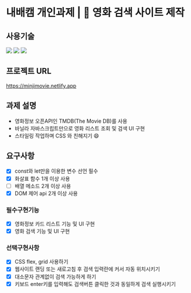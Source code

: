 # 내배캠 개인과제 | 🍿 영화 검색 사이트 제작

## 사용기술

<img src="https://img.shields.io/badge/Javascript-F7DF1E?style=flat-square&logo=Javascript&logoColor=white"/>
<img src="https://img.shields.io/badge/HTML5-E34F26?style=flat-square&logo=HTML5&logoColor=white"/>
<img src="https://img.shields.io/badge/CSS3-1572B6?style=flat-square&logo=CSS3&logoColor=white"/>

## 프로젝트 URL

https://minjimovie.netlify.app

## 과제 설명

- 영화정보 오픈API인 TMDB(The Movie DB)를 사용
- 바닐라 자바스크립트만으로 영화 리스트 조회 및 검색 UI 구현
- 스타일링 작업하며 CSS 와 친해지기 😄

## 요구사항

- [x] const와 let만을 이용한 변수 선언 필수
- [x] 화살표 함수 1개 이상 사용
- [ ] 배열 메소드 2개 이상 사용
- [x] DOM 제어 api 2개 이상 사용

### 필수구현기능

- [x] 영화정보 카드 리스트 기능 및 UI 구현
- [x] 영화 검색 기능 및 UI 구현

### 선택구현사항

- [x] CSS flex, grid 사용하기
- [x] 웹사이트 랜딩 또는 새로고침 후 검색 입력란에 커서 자동 위치시키기
- [x] 대소문자 관계없이 검색 가능하게 하기
- [x] 키보드 enter키를 입력해도 검색버튼 클릭한 것과 동일하게 검색 실행시키기
